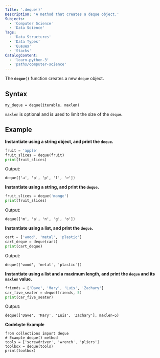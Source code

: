 ```yaml
---
Title: '.deque()'
Description: 'A method that creates a deque object.'
Subjects: 
  - 'Computer Science'
  - 'Data Science'
Tags: 
  - 'Data Structures'
  - 'Data Types'
  - 'Queues'
  - 'Stacks'
CatalogContent:
  - 'learn-python-3'
  - 'paths/computer-science'
---
```


The **`deque()`** function creates a new `deque` object.

## Syntax

```pseudo
my_deque = deque(iterable, maxlen)
```

`maxlen` is optional and is used to limit the size of the `deque`.

## Example

**Instantiate using a string object, and print the `deque`.**

```python
fruit = 'apple'
fruit_slices = deque(fruit)
print(fruit_slices)
```

Output:

```
deque(['a', 'p', 'p', 'l', 'e'])
```

**Instantiate using a string, and print the `deque`.**

```python
fruit_slices = deque('mango')
print(fruit_slices)
```

Output:

```
deque(['m', 'a', 'n', 'g', 'o'])
```

**Instantiate using a list, and print the `deque`.**

```python
cart = ['wood', 'metal', 'plastic']
cart_deque = deque(cart)
print(cart_deque)
```

Output:

```
deque(['wood', 'metal', 'plastic'])
```

**Instantiate using a list and a maximum length, and print the `deque` and its `maxlen` value.**

```python
friends = ['Dave', 'Mary', 'Luis', 'Zachary']
car_five_seater = deque(friends, 5)
print(car_five_seater)
```

Output:

```
deque(['Dave', 'Mary', 'Luis', 'Zachary'], maxlen=5)
```

**Codebyte Example**

```codebyte/python
from collections import deque
# Example deque() method
tools = ['screwdriver', 'wrench', 'pliers']
toolbox = deque(tools)
print(toolbox)
```

